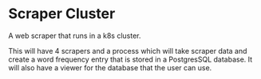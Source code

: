 # Scraper Cluster

A web scraper that runs in a k8s cluster.

This will have 4 scrapers and a process which will take scraper data and create a word frequency entry that is stored in a PostgresSQL database. It will also have a viewer for the database that the user can use.
